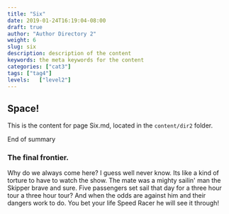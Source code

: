 ```yaml
---
title: "Six"
date: 2019-01-24T16:19:04-08:00
draft: true
author: "Author Directory 2"
weight: 6
slug: six
description: description of the content
keywords: the meta keywords for the content
categories: ["cat3"]
tags: ["tag4"]
levels:   ["level2"]
---
```



## Space!
This is the content for page Six.md, located in the `content/dir2` folder. 

End of summary
<!-- more -->

### The final frontier. 
Why do we always come here? I guess well never know. Its like a kind of torture to have to watch the show. The mate was a mighty sailin' man the Skipper brave and sure. Five passengers set sail that day for a three hour tour a three hour tour? And when the odds are against him and their dangers work to do. You bet your life Speed Racer he will see it through! 